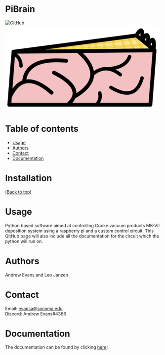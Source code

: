 # PiBrain
![GitHub](https://img.shields.io/github/license/Andrew-Evans-phys/PiBrain)
![Banner](https://github.com/Andrew-Evans-phys/PiBrain/blob/main/Assets/PiBrain_Logo.jpg)

# Table of contents
- [Usage](#usage)
- [Authors](#Authors)
- [Contact](#Contact)
- [Documentation](#Documentation)



# Installation
[(Back to top)](#table-of-contents)

# Usage
Python based software aimed at controlling Cooke vacuum products MK-VII deposition system using a raspberry pi and a custom control circuit.
This GitHub page will also include all the documentation for the circuit which the python will run on.

# Authors
Andrew Evans and Leo Janzen

# Contact
Email: evansa@sonoma.edu                                                                          
Discord: Andrew Evans#4366

# Documentation
The documentation can be found by clicking <a href="https://github.com/Andrew-Evans-phys/PiBrain/blob/dev/Documentation/PiBrain_Documentation.pdf" target="_blank">here</a>!

